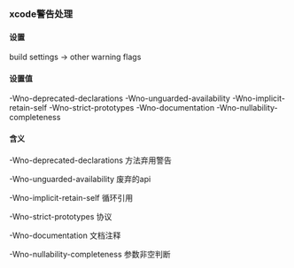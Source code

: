 ### xcode警告处理

#### 设置

build settings -> other warning flags

#### 设置值

-Wno-deprecated-declarations -Wno-unguarded-availability -Wno-implicit-retain-self -Wno-strict-prototypes -Wno-documentation -Wno-nullability-completeness

#### 含义

-Wno-deprecated-declarations
方法弃用警告

-Wno-unguarded-availability 
废弃的api

-Wno-implicit-retain-self 
循环引用

-Wno-strict-prototypes 
协议

-Wno-documentation 
文档注释

-Wno-nullability-completeness
参数非空判断


